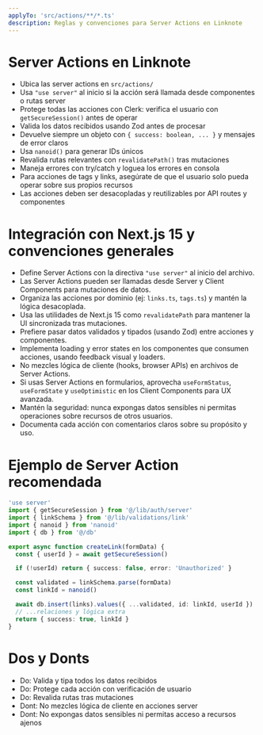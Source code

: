 ```yaml
---
applyTo: 'src/actions/**/*.ts'
description: Reglas y convenciones para Server Actions en Linknote
---
```


# Server Actions en Linknote

- Ubica las server actions en `src/actions/`
- Usa `"use server"` al inicio si la acción será llamada desde componentes o rutas server
- Protege todas las acciones con Clerk: verifica el usuario con `getSecureSession()` antes de operar
- Valida los datos recibidos usando Zod antes de procesar
- Devuelve siempre un objeto con `{ success: boolean, ... }` y mensajes de error claros
- Usa `nanoid()` para generar IDs únicos
- Revalida rutas relevantes con `revalidatePath()` tras mutaciones
- Maneja errores con try/catch y loguea los errores en consola
- Para acciones de tags y links, asegúrate de que el usuario solo pueda operar sobre sus propios recursos
- Las acciones deben ser desacopladas y reutilizables por API routes y componentes

# Integración con Next.js 15 y convenciones generales

- Define Server Actions con la directiva `"use server"` al inicio del archivo.
- Las Server Actions pueden ser llamadas desde Server y Client Components para mutaciones de datos.
- Organiza las acciones por dominio (ej: `links.ts`, `tags.ts`) y mantén la lógica desacoplada.
- Usa las utilidades de Next.js 15 como `revalidatePath` para mantener la UI sincronizada tras mutaciones.
- Prefiere pasar datos validados y tipados (usando Zod) entre acciones y componentes.
- Implementa loading y error states en los componentes que consumen acciones, usando feedback visual y loaders.
- No mezcles lógica de cliente (hooks, browser APIs) en archivos de Server Actions.
- Si usas Server Actions en formularios, aprovecha `useFormStatus`, `useFormState` y `useOptimistic` en los Client Components para UX avanzada.
- Mantén la seguridad: nunca expongas datos sensibles ni permitas operaciones sobre recursos de otros usuarios.
- Documenta cada acción con comentarios claros sobre su propósito y uso.

# Ejemplo de Server Action recomendada

```typescript
'use server'
import { getSecureSession } from '@/lib/auth/server'
import { linkSchema } from '@/lib/validations/link'
import { nanoid } from 'nanoid'
import { db } from '@/db'

export async function createLink(formData) {
  const { userId } = await getSecureSession()

  if (!userId) return { success: false, error: 'Unauthorized' }

  const validated = linkSchema.parse(formData)
  const linkId = nanoid()

  await db.insert(links).values({ ...validated, id: linkId, userId })
  // ...relaciones y lógica extra
  return { success: true, linkId }
}
```

# Dos y Donts

- Do: Valida y tipa todos los datos recibidos
- Do: Protege cada acción con verificación de usuario
- Do: Revalida rutas tras mutaciones
- Dont: No mezcles lógica de cliente en acciones server
- Dont: No expongas datos sensibles ni permitas acceso a recursos ajenos
